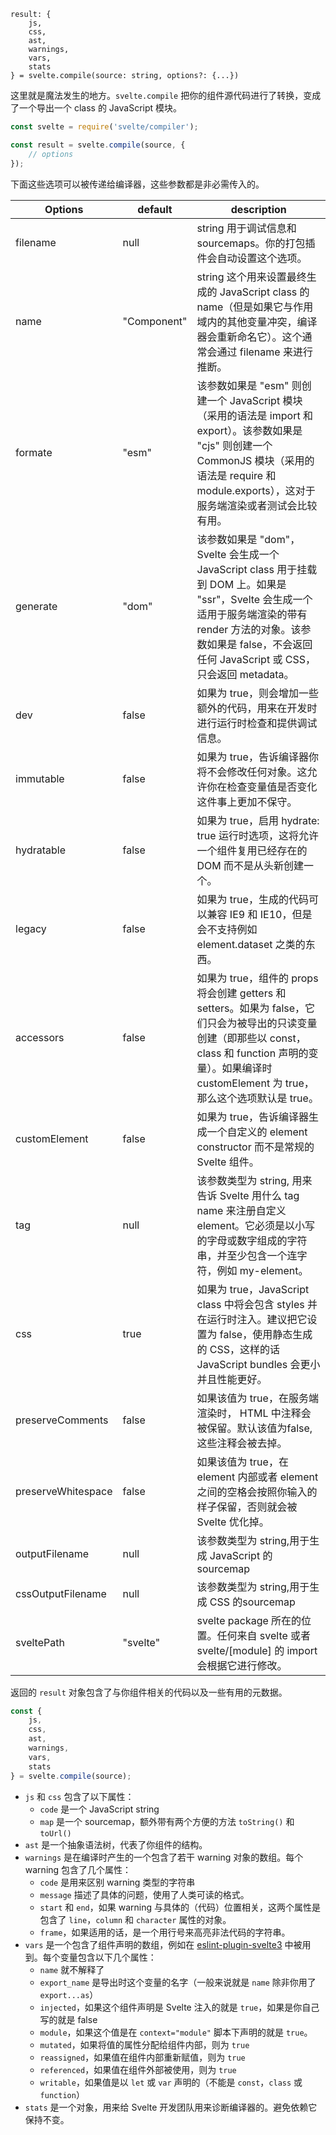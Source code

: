 ```
result: {
	js,
	css,
	ast,
	warnings,
	vars,
	stats
} = svelte.compile(source: string, options?: {...})

```

这里就是魔法发生的地方。`svelte.compile` 把你的组件源代码进行了转换，变成了一个导出一个 class 的 JavaScript 模块。

```js
const svelte = require('svelte/compiler');

const result = svelte.compile(source, {
	// options
});
```

下面这些选项可以被传递给编译器，这些参数都是非必需传入的。

Options | default | description
-- | -- | --
filename | null | string 用于调试信息和 sourcemaps。你的打包插件会自动设置这个选项。
name | "Component" | string 这个用来设置最终生成的 JavaScript class 的 name（但是如果它与作用域内的其他变量冲突，编译器会重新命名它）。这个通常会通过 filename 来进行推断。
formate | "esm" | 该参数如果是 "esm" 则创建一个 JavaScript 模块（采用的语法是 import 和 export）。该参数如果是 "cjs" 则创建一个 CommonJS 模块（采用的语法是 require 和 module.exports），这对于服务端渲染或者测试会比较有用。
generate | "dom" | 该参数如果是 "dom"，Svelte 会生成一个 JavaScript class 用于挂载到 DOM 上。如果是 "ssr"，Svelte 会生成一个适用于服务端渲染的带有 render 方法的对象。该参数如果是 false，不会返回任何 JavaScript 或 CSS，只会返回 metadata。
dev | false | 如果为 true，则会增加一些额外的代码，用来在开发时进行运行时检查和提供调试信息。
immutable | false | 如果为 true，告诉编译器你将不会修改任何对象。这允许你在检查变量值是否变化这件事上更加不保守。
hydratable | false | 如果为 true，启用 hydrate: true 运行时选项，这将允许一个组件复用已经存在的 DOM 而不是从头新创建一个。
legacy | false | 如果为 true，生成的代码可以兼容 IE9 和 IE10，但是会不支持例如 element.dataset 之类的东西。
accessors | false | 如果为 true，组件的 props 将会创建 getters 和 setters。如果为 false，它们只会为被导出的只读变量创建（即那些以 const，class 和 function 声明的变量）。如果编译时 customElement 为 true，那么这个选项默认是 true。
customElement | false | 如果为 true，告诉编译器生成一个自定义的 element constructor 而不是常规的 Svelte 组件。
tag | null | 该参数类型为 string,  用来告诉 Svelte 用什么 tag name 来注册自定义 element。它必须是以小写的字母或数字组成的字符串，并至少包含一个连字符，例如 my-element。
css | true | 如果为 true，JavaScript class 中将会包含 styles 并在运行时注入。建议把它设置为 false，使用静态生成的 CSS，这样的话 JavaScript bundles 会更小并且性能更好。
preserveComments | false | 如果该值为 true，在服务端渲染时， HTML 中注释会被保留。默认该值为false, 这些注释会被去掉。
preserveWhitespace | false | 如果该值为 true，在 element 内部或者 element 之间的空格会按照你输入的样子保留，否则就会被 Svelte 优化掉。
outputFilename | null | 该参数类型为 string,用于生成 JavaScript 的sourcemap
cssOutputFilename | null | 该参数类型为 string,用于生成 CSS 的sourcemap
sveltePath | "svelte" | svelte package 所在的位置。任何来自 svelte 或者 svelte/[module] 的 import 会根据它进行修改。                                                                            |

返回的 `result` 对象包含了与你组件相关的代码以及一些有用的元数据。

```js
const {
	js,
	css,
	ast,
	warnings,
	vars,
	stats
} = svelte.compile(source);
```

- `js` 和 `css` 包含了以下属性：
    - `code` 是一个 JavaScript string
    - `map` 是一个 sourcemap，额外带有两个方便的方法 `toString()` 和 `toUrl()`
- `ast` 是一个抽象语法树，代表了你组件的结构。
- `warnings` 是在编译时产生的一个包含了若干 warning 对象的数组。每个 warning 包含了几个属性：
    - `code` 是用来区别 warning 类型的字符串
    - `message` 描述了具体的问题，使用了人类可读的格式。
    - `start` 和 `end`，如果 warning 与具体的（代码）位置相关，这两个属性是包含了 `line`，`column` 和 `character` 属性的对象。
    - `frame`，如果适用的话，是一个用行号来高亮非法代码的字符串。
- `vars` 是一个包含了组件声明的数组，例如在 [eslint-plugin-svelte3](https://github.com/sveltejs/eslint-plugin-svelte3) 中被用到。每个变量包含以下几个属性：
    - `name` 就不解释了
    - `export_name` 是导出时这个变量的名字（一般来说就是 `name` 除非你用了 `export...as`）
    - `injected`，如果这个组件声明是 Svelte 注入的就是 `true`，如果是你自己写的就是 false
    - `module`，如果这个值是在 `context="module"` 脚本下声明的就是 `true`。
    - `mutated`，如果将值的属性分配给组件内部，则为 `true`
    - `reassigned`，如果值在组件内部重新赋值，则为 `true`
    - `referenced`，如果值在组件外部被使用，则为 `true`
    - `writable`，如果值是以 `let` 或 `var` 声明的（不能是 `const`，`class` 或 `function`）
- `stats` 是一个对象，用来给 Svelte 开发团队用来诊断编译器的。避免依赖它保持不变。